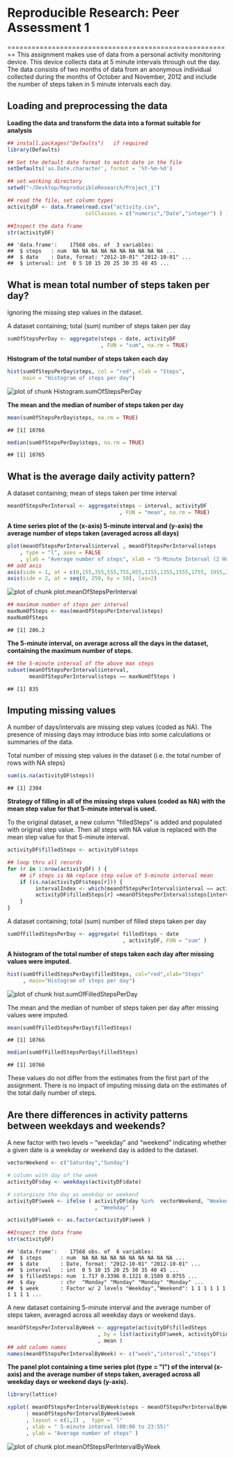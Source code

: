 # Reproducible Research: Peer Assessment 1
========================================================
This assignment makes use of data from a personal activity monitoring device. This device collects data at 5 minute intervals through out the day. The data consists of two months of data from an anonymous individual collected during the months of October and November, 2012 and include the number of steps taken in 5 minute intervals each day.

## Loading and preprocessing the data

**Loading the data and transform the data into a format suitable for analysis**


```r
## install.packages("Defaults")   if required 
library(Defaults)

## Set the default date format to match date in the file 
setDefaults('as.Date.character', format = '%Y-%m-%d')

## set working directory
setwd("~/Desktop/ReproducibleResearch/Project_1")

## read the file, set column types
activityDF <- data.frame(read.csv("activity.csv", 
                         colClasses = c("numeric","Date","integer") ) )

##Inspect the data frame
str(activityDF)
```

```
## 'data.frame':	17568 obs. of  3 variables:
##  $ steps   : num  NA NA NA NA NA NA NA NA NA NA ...
##  $ date    : Date, format: "2012-10-01" "2012-10-01" ...
##  $ interval: int  0 5 10 15 20 25 30 35 40 45 ...
```



## What is mean total number of steps taken per day?

Ignoring the missing step values in the dataset.

A dataset containing; total (sum) number of steps taken per day

```r
sumOfStepsPerDay <- aggregate(steps ~ date, activityDF
                              , FUN = "sum", na.rm = TRUE)
```

**Histogram of the total number of steps taken each day**


```r
hist(sumOfStepsPerDay$steps, col = "red", xlab = "Steps",
     main = "Histogram of steps per day")
```

![plot of chunk Histogram.sumOfStepsPerDay](figure/Histogram.sumOfStepsPerDay.png) 

**The mean and the median of number of steps taken per day**


```r
mean(sumOfStepsPerDay$steps, na.rm = TRUE)
```

```
## [1] 10766
```

```r
median(sumOfStepsPerDay$steps, na.rm = TRUE)
```

```
## [1] 10765
```

## What is the average daily activity pattern?

A dataset containing; mean of steps taken per time interval

```r
meanOfStepsPerInterval <- aggregate(steps ~ interval, activityDF
                                    , FUN = "mean", na.rm = TRUE)
```

**A time series plot of the (x-axis) 5-minute interval and (y-axis) the average number of steps taken (averaged across all days)**
 

```r
plot(meanOfStepsPerInterval$interval , meanOfStepsPerInterval$steps
    , type = "l", axes = FALSE
    , ylab = "Average number of steps", xlab = "5-Minute Interval (2 Hours)")
## add axis
axis(side = 1, at = c(0,155,355,555,755,955,1155,1355,1555,1755, 1955,2155,2355))
axis(side = 2, at = seq(0, 250, by = 50), las=2)
```

![plot of chunk plot.meanOfStepsPerInterval](figure/plot.meanOfStepsPerInterval.png) 


```r
## maximum number of steps per interval
maxNumOfSteps <- max(meanOfStepsPerInterval$steps)
maxNumOfSteps
```

```
## [1] 206.2
```

**The 5-minute interval, on average across all the days in the dataset, containing the maximum number of steps.**


```r
## the 5-minute interval of the above max steps
subset(meanOfStepsPerInterval$interval, 
       meanOfStepsPerInterval$steps == maxNumOfSteps )
```

```
## [1] 835
```


## Imputing missing values

A number of days/intervals are missing step values (coded as NA). The presence of missing days may introduce bias into some calculations or summaries of the data.

Total number of missing step values in the dataset (i.e. the total number of rows with NA steps)


```r
sum(is.na(activityDF$steps))
```

```
## [1] 2304
```

**Strategy of filling in all of the missing steps values (coded as NA) with the mean step value for that 5-minute interval is used.**

To the original dataset, a new column "filledSteps" is added and populated with original step value. Then all steps with NA value is replaced with the mean step value for that 5-minute interval.


```r
activityDF$filledSteps <- activityDF$steps

## loop thru all records
for (r in 1:nrow(activityDF) ) {
    ## if steps is NA replace step value of 5-minute interval mean
    if (is.na(activityDF$steps[r])) {
         intervalIndex <- which(meanOfStepsPerInterval$interval == activityDF$interval[r])
         activityDF$filledSteps[r] =meanOfStepsPerInterval$steps[intervalIndex]
    }
}
```


A dataset containing; total (sum) number of filled steps taken per day

```r
sumOfFilledStepsPerDay <- aggregate( filledSteps ~ date
                                     , activityDF, FUN = "sum" )
```

**A histogram of the total number of steps taken each day after missing values were imputed.**


```r
hist(sumOfFilledStepsPerDay$filledSteps, col="red",xlab="Steps"
     , main="Histogram of steps per day")
```

![plot of chunk hist.sumOfFilledStepsPerDay](figure/hist.sumOfFilledStepsPerDay.png) 

The mean and the median of number of steps taken per day after missing values were imputed.


```r
mean(sumOfFilledStepsPerDay$filledSteps)
```

```
## [1] 10766
```

```r
median(sumOfFilledStepsPerDay$filledSteps)
```

```
## [1] 10766
```

These values do not differ from the estimates from the first part of the assignment.
There is no impact of imputing missing data on the estimates of the total daily number of steps.

## Are there differences in activity patterns between weekdays and weekends?

A new factor with two levels – “weekday” and “weekend” indicating whether a given date is a weekday or weekend day is added to the dataset.


```r
vectorWeekend <- c("Saturday","Sunday")

# column with day of the week
activityDF$day <- weekdays(activityDF$date) 

# catargioze the day as weekday or weekend
activityDF$week <- ifelse ( activityDF$day %in%  vectorWeekend, "Weekend"
                            , "Weekday" )

activityDF$week <- as.factor(activityDF$week )
```



```r
##Inspect the data frame
str(activityDF)
```

```
## 'data.frame':	17568 obs. of  6 variables:
##  $ steps      : num  NA NA NA NA NA NA NA NA NA NA ...
##  $ date       : Date, format: "2012-10-01" "2012-10-01" ...
##  $ interval   : int  0 5 10 15 20 25 30 35 40 45 ...
##  $ filledSteps: num  1.717 0.3396 0.1321 0.1509 0.0755 ...
##  $ day        : chr  "Monday" "Monday" "Monday" "Monday" ...
##  $ week       : Factor w/ 2 levels "Weekday","Weekend": 1 1 1 1 1 1 1 1 1 1 ...
```


A new dataset containing 5-minute interval and the average number of steps taken, averaged across all weekday days or weekend days. 


```r
meanOfStepsPerIntervalByWeek <- aggregate(activityDF$filledSteps
                             , by = list(activityDF$week, activityDF$interval)
                             , mean )
## add column names
names(meanOfStepsPerIntervalByWeek) <- c("week","interval","steps")
```

**The panel plot containing a time series plot (type = "l") of the interval (x-axis) and the average number of steps taken, averaged across all weekday days or weekend days (y-axis).** 


```r
library(lattice)

xyplot( meanOfStepsPerIntervalByWeek$steps ~ meanOfStepsPerIntervalByWeek$interval
      | meanOfStepsPerIntervalByWeek$week 
      , layout = c(1,2) ,  type = "l"
      , xlab = " 5-minute interval (00:00 to 23:55)"
      , ylab = "Average number of steps" )
```

![plot of chunk plot.meanOfStepsPerIntervalByWeek](figure/plot.meanOfStepsPerIntervalByWeek.png) 
